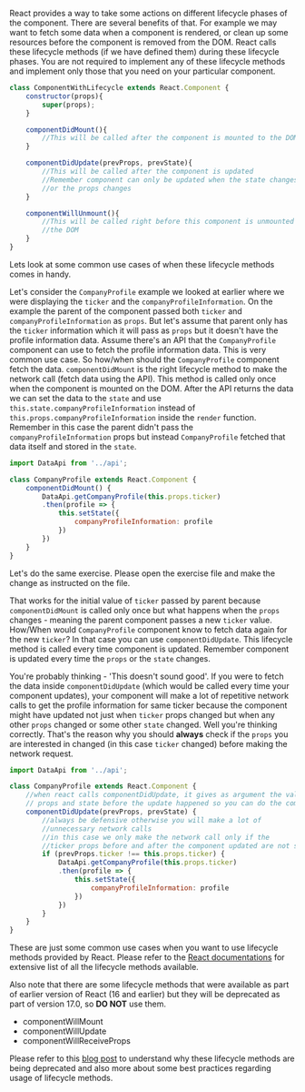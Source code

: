 React provides a way to take some actions on different lifecycle phases of the component. There are several benefits of  that. For example we may want to fetch some data when a component is rendered, or clean up some resources before the component is removed from the DOM. React calls these lifecycle methods (if we have defined them) during these lifecycle phases. You are not required to implement any of these lifecycle methods and implement only those that you need on your particular component. 

```jsx
class ComponentWithLifecycle extends React.Component {
    constructor(props){
        super(props);
    }

    componentDidMount(){
        //This will be called after the component is mounted to the DOM
    }

    componentDidUpdate(prevProps, prevState){
        //This will be called after the component is updated
        //Remember component can only be updated when the state changes
        //or the props changes
    }

    componentWillUnmount(){
        //This will be called right before this component is unmounted from
        //the DOM
    }
}
```

Lets look at some common use cases of when these lifecycle methods comes in handy.

Let's consider the `CompanyProfile` example we looked at earlier where we were displaying the `ticker` and the `companyProfileInformation`. On the example the parent of the component passed both `ticker` and `companyProfileInformation` as `props`. But let's assume that parent only has the `ticker` information which it will pass as `props` but it doesn't have the profile information data. Assume there's an API that the `CompanyProfile` component can use to fetch the profile information data. This is very common use case. So how/when should the `CompanyProfile` component fetch the data. `componentDidMount` is the right lifecycle method to make the network call (fetch data using the API). This method is called only once when the component is mounted on the DOM. After the API returns the data we can set the data to the `state` and use `this.state.companyProfileInformation` instead of `this.props.companyProfileInformation` inside the `render` function.
Remember in this case the parent didn't pass the `companyProfileInformation` props but instead `CompanyProfile` fetched that data itself and stored in the `state`.

```jsx
import DataApi from '../api';

class CompanyProfile extends React.Component {
    componentDidMount() {
        DataApi.getCompanyProfile(this.props.ticker)
        .then(profile => {
            this.setState({
                companyProfileInformation: profile
            })
        })
    }
}
```

Let's do the same exercise. Please open the exercise file and make the change as instructed on the file.

<!--exercise-->

That works for the initial value of `ticker` passed by parent because `componentDidMount` is called only once but what happens when the `props` changes - meaning the parent component passes a new `ticker` value. How/When would `CompanyProfile` component know to fetch data again for the new `ticker`? In that case you can use `componentDidUpdate`. This lifecycle method is called every time component is updated. Remember component is updated every time the `props` or the `state` changes. 

You're probably thinking - 'This doesn't sound good'. If you were to fetch the data inside `componentDidUpdate` (which would be called every time your component updates), your component will make a lot of repetitive network calls to get the profile information for same ticker because the component might have updated not just when `ticker` props changed but when any other `props` changed or some other `state` changed.
Well you're thinking correctly. That's the reason why you should **always** check if the `props` you are interested in changed (in this case `ticker` changed) before making the network request.

```jsx
import DataApi from '../api';

class CompanyProfile extends React.Component {
    //when react calls componentDidUpdate, it gives as argument the value of
    // props and state before the update happened so you can do the comparision
    componentDidUpdate(prevProps, prevState) {
        //always be defensive otherwise you will make a lot of 
        //unnecessary network calls
        //in this case we only make the network call only if the
        //ticker props before and after the component updated are not same
        if (prevProps.ticker !== this.props.ticker) {
            DataApi.getCompanyProfile(this.props.ticker)
            .then(profile => {
                this.setState({
                    companyProfileInformation: profile
                })
            })
        }
    }
}

```

These are just some common use cases when you want to use lifecycle methods provided by React. Please refer to the
[React documentations](https://reactjs.org/docs/react-component.html#the-component-lifecycle)
for extensive list of all the lifecycle methods available.

Also note that there are some lifecycle methods that were available as part of earlier version of React (16 and earlier) but they will be deprecated as part of version 17.0, so **DO NOT** use them.

- componentWillMount
- componentWillUpdate
- componentWillReceiveProps

Please refer to this [blog post](https://reactjs.org/blog/2018/03/27/update-on-async-rendering.html) to understand why these lifecycle methods are being deprecated and also more about some best practices regarding usage of lifecycle methods.